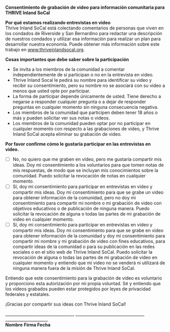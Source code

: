   
**Consentimiento de grabación de video para información comunitaria para THRIVE Inland SoCal**

**Por qué estamos realizando entrevistas en video**  
Thrive Inland SoCal está colectando comentarios de personas que viven en los condados de Riverside y San Bernardino para redactar una descripción de nuestros condados y utilizar esa información para realizar un plan para desarrollar nuestra economía. Puede obtener más información sobre este trabajo en www.thriveinlandsocal.org.

**Cosas importantes que debe saber sobre la participación**

* Se invita a los miembros de la comunidad a comentar independientemente de si participan o no en la entrevista en video.  
* Thrive Inland Socal le pedirá su nombre para identificar su video y recibir su consentimiento, pero su nombre no se asociará con su video a menos que usted opte por participar.  
* La forma de participar depende únicamente de usted. Tiene derecho a negarse a responder cualquier pregunta o a dejar de responder preguntas en cualquier momento sin ninguna consecuencia negativa.  
* Los miembros de la comunidad que participen deben tener 18 años o más y pueden solicitar ver sus notas o videos.  
* Los miembros de la comunidad pueden optar por no participar en cualquier momento con respecto a las grabaciones de video, y Thrive Inland SoCal acepta eliminar su grabación de video.

**Por favor confirme cómo le gustaría participar en las entrevistas en video.**

- [ ] No, no quiero que me graben en vídeo, pero me gustaría compartir mis ideas. Doy mi consentimiento a los voluntarios para que tomen notas de mis respuestas, de modo que se incluyan mis conocimientos sobre la comunidad. Puedo solicitar la revocación de notas en cualquier momento.  
- [ ] Sí, doy mi consentimiento para participar en entrevistas en video y compartir mis ideas. Doy mi consentimiento para que se grabe un video para obtener información de la comunidad, pero no doy mi consentimiento para compartir mi nombre o mi grabación de video con objetivos educativos o de publicación de ninguna manera. Puedo solicitar la revocación de alguna o todas las partes de mi grabación de video en cualquier momento.  
- [ ] Sí, doy mi consentimiento para participar en entrevistas en video y compartir mis ideas. Doy mi consentimiento para que se grabe en video para obtener información de la comunidad y doy mi consentimiento para compartir mi nombre y mi grabación de video con fines educativos, para compartir ideas de la comunidad o para su publicación en las redes sociales o en el sitio web de Thrive Inland SoCal. Puedo solicitar la revocación de alguna o todas las partes de mi grabación de video en cualquier momento y entiendo que mi video no se venderá ni utilizará de ninguna manera fuera de la misión de Thrive Inland SoCal.

Entiendo que este consentimiento para la grabación de video es voluntario y proporciono esta autorización por mi propia voluntad. Sé y entiendo que los videos grabados pueden estar protegidos por leyes de privacidad federales y estatales.

¡Gracias por compartir sus ideas con Thrive Inland SoCal\!

\_\_\_\_\_\_\_\_\_\_\_\_\_\_\_\_\_\_\_\_\_\_\_\_\_\_\_\_\_\_\_\_\_\_          \_\_\_\_\_\_\_\_\_\_\_\_\_\_\_\_\_\_\_\_\_\_\_\_\_\_\_\_\_\_\_\_\_\_	        \_\_\_\_\_\_\_\_\_\_\_\_\_\_\_\_\_\_\_\_\_  
**Nombre** 			                         **Firma					        Fecha**

